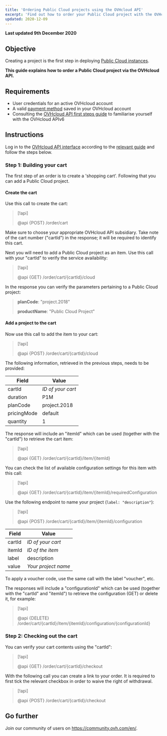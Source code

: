 ```yaml
---
title: 'Ordering Public Cloud projects using the OVHcloud API'
excerpt: 'Find out how to order your Public Cloud project with the OVHcloud API'
updated: 2020-12-09
---
```


**Last updated 9th December 2020**

## Objective

Creating a project is the first step in deploying [Public Cloud instances](https://www.ovhcloud.com/en-sg/public-cloud/).

**This guide explains how to order a Public Cloud project via the OVHcloud API.**

## Requirements

- User credentials for an active OVHcloud account
- A valid [payment method](/pages/account_and_service_management/managing_billing_payments_and_services/manage-payment-methods) saved in your OVHcloud account
- Consulting the [OVHcloud API first steps guide](/pages/manage_and_operate/api/first-steps) to familiarise yourself with the OVHcloud APIv6

## Instructions

Log in to the [OVHcloud API interface](https://ca.api.ovh.com/) according to the [relevant guide](/pages/manage_and_operate/api/first-steps) and follow the steps below.

### Step 1: Building your cart

The first step of an order is to create a 'shopping cart'. Following that you can add a Public Cloud project.

#### Create the cart

Use this call to create the cart:

> [!api]
>
> @api {POST} /order/cart
>

Make sure to choose your appropriate OVHcloud API subsidiary. Take note of the cart number ("cartId") in the response; it will be required to identify this cart.

Next you will need to add a Public Cloud project as an item. Use this call with your "cartId" to verify the service availability:

> [!api]
>
> @api {GET} /order/cart/{cartId}/cloud
>

In the response you can verify the parameters pertaining to a Public Cloud project:

>
>**planCode**: "project.2018"
>
>**productName**: "Public Cloud Project"
>

#### Add a project to the cart

Now use this call to add the item to your cart:

> [!api]
>
> @api {POST} /order/cart/{cartId}/cloud
>

The following information, retrieved in the previous steps, needs to be provided:

|Field|Value|
|---|---| 
|cartId|*ID of your cart*|
|duration|P1M|
|planCode|project.2018|
|pricingMode|default|
|quantity|1|

The response will include an "itemId" which can be used (together with the "cartId") to retrieve the cart item:

> [!api]
>
> @api {GET} /order/cart/{cartId}/item/{itemId}
>

You can check the list of available configuration settings for this item with this call:

> [!api]
>
> @api {GET} /order/cart/{cartId}/item/{itemId}/requiredConfiguration
>

Use the following endpoint to name your project (`label: "description"`):

> [!api]
>
> @api {POST} /order/cart/{cartId}/item/{itemId}/configuration
>

|Field|Value|
|---|---| 
|cartId|*ID of your cart*|
|itemId|*ID of the item*|
|label|description|
|value|*Your project name*|

To apply a voucher code, use the same call with the label "voucher", etc.

The responses will include a "configurationId" which can be used (together with the "cartId" and "itemId") to retrieve the configuration (GET) or delete it, for example:

> [!api]
>
> @api {DELETE} /order/cart/{cartId}/item/{itemId}/configuration/{configurationId}
>


### Step 2: Checking out the cart

You can verify your cart contents using the "cartId":

> [!api]
>
> @api {GET} /order/cart/{cartId}/checkout
>

With the following call you can create a link to your order. It is required to first tick the relevant checkbox in order to waive the right of withdrawal.

> [!api]
>
> @api {POST} /order/cart/{cartId}/checkout
>


## Go further

Join our community of users on <https://community.ovh.com/en/>.
